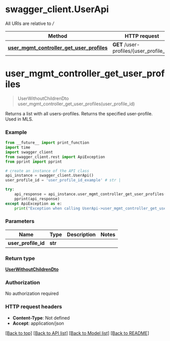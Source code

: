 # swagger_client.UserApi

All URIs are relative to */*

Method | HTTP request | Description
------------- | ------------- | -------------
[**user_mgmt_controller_get_user_profiles**](UserApi.md#user_mgmt_controller_get_user_profiles) | **GET** /user-profiles/{user_profile_id} | 

# **user_mgmt_controller_get_user_profiles**
> UserWithoutChildrenDto user_mgmt_controller_get_user_profiles(user_profile_id)



Returns a list with all users-profiles. Returns the specified user-profile. Used in MLS.

### Example
```python
from __future__ import print_function
import time
import swagger_client
from swagger_client.rest import ApiException
from pprint import pprint

# create an instance of the API class
api_instance = swagger_client.UserApi()
user_profile_id = 'user_profile_id_example' # str | 

try:
    api_response = api_instance.user_mgmt_controller_get_user_profiles(user_profile_id)
    pprint(api_response)
except ApiException as e:
    print("Exception when calling UserApi->user_mgmt_controller_get_user_profiles: %s\n" % e)
```

### Parameters

Name | Type | Description  | Notes
------------- | ------------- | ------------- | -------------
 **user_profile_id** | **str**|  | 

### Return type

[**UserWithoutChildrenDto**](UserWithoutChildrenDto.md)

### Authorization

No authorization required

### HTTP request headers

 - **Content-Type**: Not defined
 - **Accept**: application/json

[[Back to top]](#) [[Back to API list]](../README.md#documentation-for-api-endpoints) [[Back to Model list]](../README.md#documentation-for-models) [[Back to README]](../README.md)


